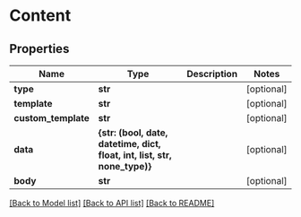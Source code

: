 # Content

## Properties
Name | Type | Description | Notes
------------ | ------------- | ------------- | -------------
**type** | **str** |  | [optional] 
**template** | **str** |  | [optional] 
**custom_template** | **str** |  | [optional] 
**data** | **{str: (bool, date, datetime, dict, float, int, list, str, none_type)}** |  | [optional] 
**body** | **str** |  | [optional] 

[[Back to Model list]](../README.md#documentation-for-models) [[Back to API list]](../README.md#documentation-for-api-endpoints) [[Back to README]](../README.md)


